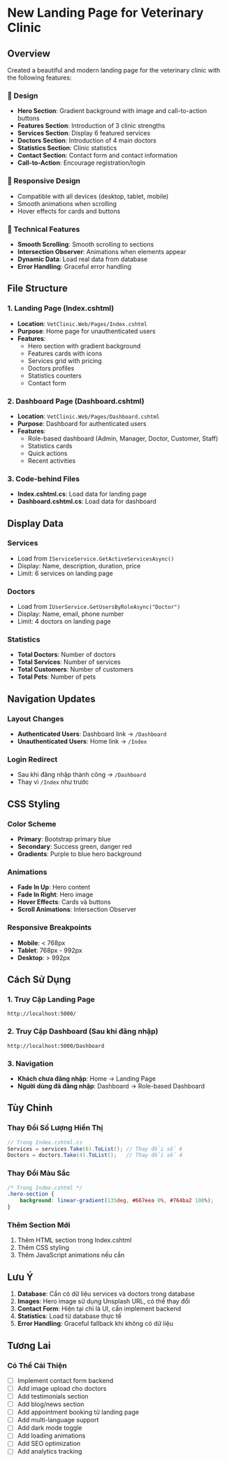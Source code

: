 # New Landing Page for Veterinary Clinic

## Overview

Created a beautiful and modern landing page for the veterinary clinic with the following features:

### 🎨 Design

-   **Hero Section**: Gradient background with image and call-to-action buttons
-   **Features Section**: Introduction of 3 clinic strengths
-   **Services Section**: Display 6 featured services
-   **Doctors Section**: Introduction of 4 main doctors
-   **Statistics Section**: Clinic statistics
-   **Contact Section**: Contact form and contact information
-   **Call-to-Action**: Encourage registration/login

### 📱 Responsive Design

-   Compatible with all devices (desktop, tablet, mobile)
-   Smooth animations when scrolling
-   Hover effects for cards and buttons

### 🔧 Technical Features

-   **Smooth Scrolling**: Smooth scrolling to sections
-   **Intersection Observer**: Animations when elements appear
-   **Dynamic Data**: Load real data from database
-   **Error Handling**: Graceful error handling

## File Structure

### 1. Landing Page (Index.cshtml)

-   **Location**: `VetClinic.Web/Pages/Index.cshtml`
-   **Purpose**: Home page for unauthenticated users
-   **Features**:
    -   Hero section with gradient background
    -   Features cards with icons
    -   Services grid with pricing
    -   Doctors profiles
    -   Statistics counters
    -   Contact form

### 2. Dashboard Page (Dashboard.cshtml)

-   **Location**: `VetClinic.Web/Pages/Dashboard.cshtml`
-   **Purpose**: Dashboard for authenticated users
-   **Features**:
    -   Role-based dashboard (Admin, Manager, Doctor, Customer, Staff)
    -   Statistics cards
    -   Quick actions
    -   Recent activities

### 3. Code-behind Files

-   **Index.cshtml.cs**: Load data for landing page
-   **Dashboard.cshtml.cs**: Load data for dashboard

## Display Data

### Services

-   Load from `IServiceService.GetActiveServicesAsync()`
-   Display: Name, description, duration, price
-   Limit: 6 services on landing page

### Doctors

-   Load from `IUserService.GetUsersByRoleAsync("Doctor")`
-   Display: Name, email, phone number
-   Limit: 4 doctors on landing page

### Statistics

-   **Total Doctors**: Number of doctors
-   **Total Services**: Number of services
-   **Total Customers**: Number of customers
-   **Total Pets**: Number of pets

## Navigation Updates

### Layout Changes

-   **Authenticated Users**: Dashboard link → `/Dashboard`
-   **Unauthenticated Users**: Home link → `/Index`

### Login Redirect

-   Sau khi đăng nhập thành công → `/Dashboard`
-   Thay vì `/Index` như trước

## CSS Styling

### Color Scheme

-   **Primary**: Bootstrap primary blue
-   **Secondary**: Success green, danger red
-   **Gradients**: Purple to blue hero background

### Animations

-   **Fade In Up**: Hero content
-   **Fade In Right**: Hero image
-   **Hover Effects**: Cards và buttons
-   **Scroll Animations**: Intersection Observer

### Responsive Breakpoints

-   **Mobile**: < 768px
-   **Tablet**: 768px - 992px
-   **Desktop**: > 992px

## Cách Sử Dụng

### 1. Truy Cập Landing Page

```
http://localhost:5000/
```

### 2. Truy Cập Dashboard (Sau khi đăng nhập)

```
http://localhost:5000/Dashboard
```

### 3. Navigation

-   **Khách chưa đăng nhập**: Home → Landing Page
-   **Người dùng đã đăng nhập**: Dashboard → Role-based Dashboard

## Tùy Chỉnh

### Thay Đổi Số Lượng Hiển Thị

```csharp
// Trong Index.cshtml.cs
Services = services.Take(6).ToList(); // Thay đổi số 6
Doctors = doctors.Take(4).ToList();   // Thay đổi số 4
```

### Thay Đổi Màu Sắc

```css
/* Trong Index.cshtml */
.hero-section {
    background: linear-gradient(135deg, #667eea 0%, #764ba2 100%);
}
```

### Thêm Section Mới

1. Thêm HTML section trong Index.cshtml
2. Thêm CSS styling
3. Thêm JavaScript animations nếu cần

## Lưu Ý

1. **Database**: Cần có dữ liệu services và doctors trong database
2. **Images**: Hero image sử dụng Unsplash URL, có thể thay đổi
3. **Contact Form**: Hiện tại chỉ là UI, cần implement backend
4. **Statistics**: Load từ database thực tế
5. **Error Handling**: Graceful fallback khi không có dữ liệu

## Tương Lai

### Có Thể Cải Thiện

-   [ ] Implement contact form backend
-   [ ] Add image upload cho doctors
-   [ ] Add testimonials section
-   [ ] Add blog/news section
-   [ ] Add appointment booking từ landing page
-   [ ] Add multi-language support
-   [ ] Add dark mode toggle
-   [ ] Add loading animations
-   [ ] Add SEO optimization
-   [ ] Add analytics tracking
